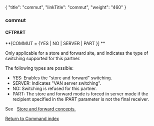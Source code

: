 {
    "title": "commut",
    "linkTitle": "commut",
    "weight": "460"
}<span id="commut"></span>

### commut

#### CFTPART

**[COMMUT = {<span class="underline">YES</span> &#124; NO &#124; SERVER
&#124; PART }] **

Only applicable for a store and
forward site, and indicates the type of switching supported for this partner.

The following types are possible:

- YES: Enables the "store and forward" switching.
- SERVER: Indicates "VAN server switching".
- NO: Switching
    is refused for this partner.
- PART: The store
    and forward mode is forced in server mode if the recipient specified in
    the IPART parameter is not the final receiver.

See   [Store
and forward concepts.](../../../../concepts/transfer_command_overview/store_and_forward_mode_routing)

[Return to Command index](../../)
